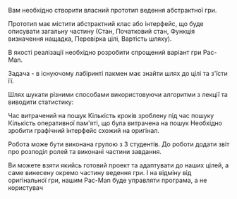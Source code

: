 Вам необхідно створити власний прототип ведення абстрактної гри.

Прототип має містити абстрактний клас або інтерфейс, що буде описувати загальну частину (Стан, Початковий стан, Функція визначення нащадка, Перевірка цілі, Вартість шляху).

В якості реалізації необхідно розробити спрощений варіант гри Pac-Man.

Задача - в існуючому лабіринті пакмен має знайти шлях до цілі та з'їсти її.

Шлях шукати різними способами використовуючи алгоритми з лекції та виводити статистику:

Час витрачений на пошук
Кількість кроків зроблену під час пошуку
Кількість оперативної пам'яті, що була витрачена на пошук
Необхідно зробити графічний інтерфейс схожий на оригінал.

Робота може бути виконана групою з 3 студентів. До роботи додати звіт про розподіл ролей та виконані частини завдання.

Ви можете взяти якийсь готовий проект та адаптувати до наших цілей, а саме винесену окремо частину ведення гри. І на відміну від оригінальної гри, нашим Pac-Man буде управляти програма, а не користувач